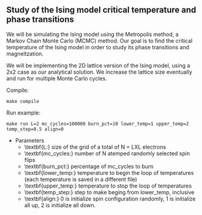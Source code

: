 ## Study of the Ising model critical temperature and phase transitions

We will be simulating the Ising model using the Metropolis method, a Markov Chain Monte Carlo (MCMC) method. 
Our goal is to find the critical temperature of the Ising model in order to study its phase transitions and magneitzation.

We will be implementing the 2D lattice version of the Ising model, using a 2x2 case as our analytical solution. 
We increase the lattice size eventually and run for multiple Monte Carlo cycles.




Compile: 
```
make compile
```

Run example:
```
make run L=2 mc_cycles=100000 burn_pct=10 lower_temp=1 upper_temp=2 temp_step=0.5 align=0
```
- Parameters 
  - \textbf{L:} size of the grid of a total of N = LXL electrons
  - \textbf{mc_cycles:} number of N atemped randomly selected spin flips
  - \textbf{burn_pct:} percentage of mc_cycles to burn
  - \textbf{lower_temp:} temperature to begin the loop of temperatures (each temperature is saved in a different file)
  - \textbf{upper_temp:} temperature to stop the loop of temperatures
  - \textbf{temp_step:} step to make beging from lower_temp, inclusive
  - \textbf{align:} 0 is initialize spin configuration randomly, 1 is initialize all up, 2 is initialize all down.

